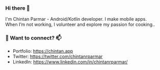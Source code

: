 ### Hi there 👋


I'm Chintan Parmar - Android/Kotlin developer. I make mobile apps.  
When I’m not working, I volunteer and explore my passion for cooking..
<!--
Here are some ideas to get you started:
- 🔭 I’m currently working on ...
- 🌱 I’m currently learning ...
- 👯 I’m looking to collaborate on ...
- 🤔 I’m looking for help with ...
- 💬 Ask me about ...
- 📫 How to reach me: ...
- 😄 Pronouns: ...
- ⚡ Fun fact: ...
-->

### 💬 Want to connect? 📫
* Portfolio: https://chintan.app
* Twitter: https://twitter.com/chintanrparmar
* LinkedIn: https://www.linkedin.com/in/chintanrparmar/
